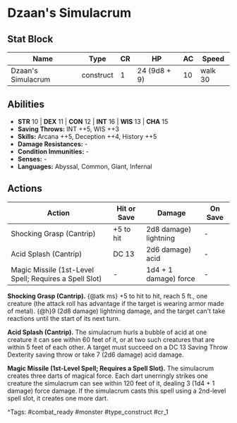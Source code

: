 # Dzaan's Simulacrum

## Stat Block

| Name | Type | CR | HP | AC | Speed |
|------|------|----|----|----|-------|
| Dzaan's Simulacrum | construct | 1 | 24 (9d8 + 9) | 10 | walk 30 |

## Abilities

- **STR** 10 | **DEX** 11 | **CON** 12 | **INT** 16 | **WIS** 13 | **CHA** 15
- **Saving Throws:** INT ++5, WIS ++3  
- **Skills:** Arcana ++5, Deception ++4, History ++5  
- **Damage Resistances:** -  
- **Condition Immunities:** -  
- **Senses:** -  
- **Languages:** Abyssal, Common, Giant, Infernal


## Actions

| Action | Hit or Save | Damage | On Save |
|--------|--------------|--------|----------|
| Shocking Grasp (Cantrip) | +5 to hit | 2d8 damage) lightning | - |
| Acid Splash (Cantrip) | DC 13 | 2d6 damage) acid | - |
| Magic Missile (1st-Level Spell; Requires a Spell Slot) | - | 1d4 + 1 damage) force | - |

**Shocking Grasp (Cantrip).** {@atk ms} +5 to hit to hit, reach 5 ft., one creature (the attack roll has advantage if the target is wearing armor made of metal). {@h}9 (2d8 damage) lightning damage, and the target can't take reactions until the start of its next turn.

**Acid Splash (Cantrip).** The simulacrum hurls a bubble of acid at one creature it can see within 60 feet of it, or at two such creatures that are within 5 feet of each other. A target must succeed on a DC 13 Saving Throw Dexterity saving throw or take 7 (2d6 damage) acid damage.

**Magic Missile (1st-Level Spell; Requires a Spell Slot).** The simulacrum creates three darts of magical force. Each dart unerringly strikes one creature the simulacrum can see within 120 feet of it, dealing 3 (1d4 + 1 damage) force damage. If the simulacrum casts this spell using a 2nd-level spell slot, it creates one more dart.


^Tags: #combat_ready #monster #type_construct #cr_1